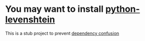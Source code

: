 
# You may want to install [python-levenshtein](https://pypi.org/project/python-Levenshtein/)

This is a stub project to prevent [dependency confusion](https://cwe.mitre.org/data/definitions/427.html)
